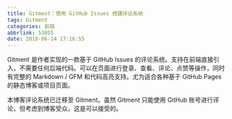 ```yaml
---
title: Gitment：使用 GitHub Issues 搭建评论系统
tags: Gitment
categories: 前端
abbrlink: 53055
date: 2018-06-14 17:16:55
---
```


Gitment 是作者实现的一款基于 GitHub Issues 的评论系统。支持在前端直接引入，不需要任何后端代码。可以在页面进行登录、查看、评论、点赞等操作，同时有完整的 Markdown / GFM 和代码高亮支持。尤为适合各种基于 GitHub Pages 的静态博客或项目页面。

本博客评论系统已迁移至 Gitment。虽然 Gitment 只能使用 GitHub 账号进行评论，但考虑到博客受众，这是可以接受的。
